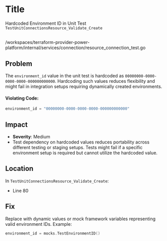 # Title

Hardcoded Environment ID in Unit Test `TestUnitConnectionsResource_Validate_Create`

##

/workspaces/terraform-provider-power-platform/internal/services/connection/resource_connection_test.go

## Problem

The `environment_id` value in the unit test is hardcoded as `00000000-0000-0000-0000-000000000000`. Hardcoding such values reduces flexibility and might fail in integration setups requiring dynamically created environments.

#### Violating Code:

```go
environment_id = "00000000-0000-0000-0000-000000000000"
```

## Impact

- **Severity**: Medium
- Test dependency on hardcoded values reduces portability across different testing or staging setups. Tests might fail if a specific environment setup is required but cannot utilize the hardcoded value.

## Location

In `TestUnitConnectionsResource_Validate_Create`:
- Line 80

## Fix

Replace with dynamic values or mock framework variables representing valid environment IDs. Example:

```go
environment_id = mocks.TestEnvironmentID()
```